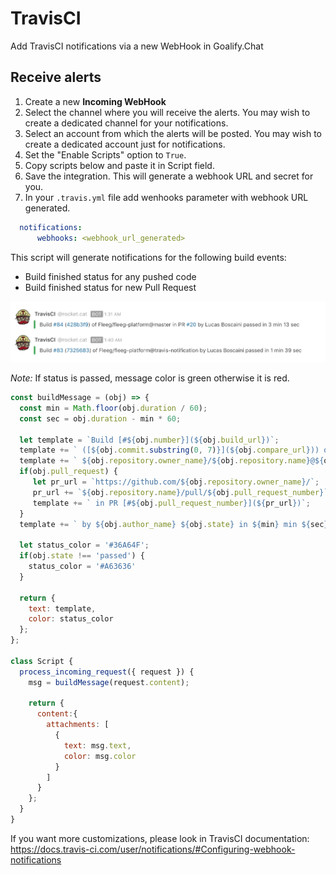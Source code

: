 # TravisCI

Add TravisCI notifications via a new WebHook in Goalify.Chat

## Receive alerts

1. Create a new **Incoming WebHook**
2. Select the channel where you will receive the alerts.  You may wish to create a dedicated channel for your notifications.
3. Select an account from which the alerts will be posted.  You may wish to create a dedicated account just for notifications.
4. Set the "Enable Scripts" option to `True`.
5. Copy scripts below and paste it in Script field.
6. Save the integration. This will generate a webhook URL and secret for you.
7. In your `.travis.yml` file add wenhooks parameter with webhook URL generated.

```yaml
  notifications:
      webhooks: <webhook_url_generated>
```

This script will generate notifications for the following build events:

- Build finished status for any pushed code
- Build finished status for new Pull Request

![Screenshot of messages generated by TravisCI integration script](travis-ci.png)

*Note:* If status is passed, message color is green otherwise it is red.

```javascript
const buildMessage = (obj) => {
  const min = Math.floor(obj.duration / 60);
  const sec = obj.duration - min * 60;

  let template = `Build [#${obj.number}](${obj.build_url})`;
  template += ` ([${obj.commit.substring(0, 7)}](${obj.compare_url})) of`
  template += ` ${obj.repository.owner_name}/${obj.repository.name}@${obj.branch}`;
  if(obj.pull_request) {
     let pr_url = `https://github.com/${obj.repository.owner_name}/`;
     pr_url += `${obj.repository.name}/pull/${obj.pull_request_number}`;
     template += ` in PR [#${obj.pull_request_number}](${pr_url})`;
  }
  template += ` by ${obj.author_name} ${obj.state} in ${min} min ${sec} sec`;

  let status_color = '#36A64F';
  if(obj.state !== 'passed') {
    status_color = '#A63636'
  }

  return {
    text: template,
    color: status_color
  };
};

class Script {
  process_incoming_request({ request }) {
    msg = buildMessage(request.content);

    return {
      content:{
        attachments: [
          {
            text: msg.text,
            color: msg.color
          }
        ]
      }
    };
  }
}
```

If you want more customizations, please look in TravisCI documentation: <https://docs.travis-ci.com/user/notifications/#Configuring-webhook-notifications>
